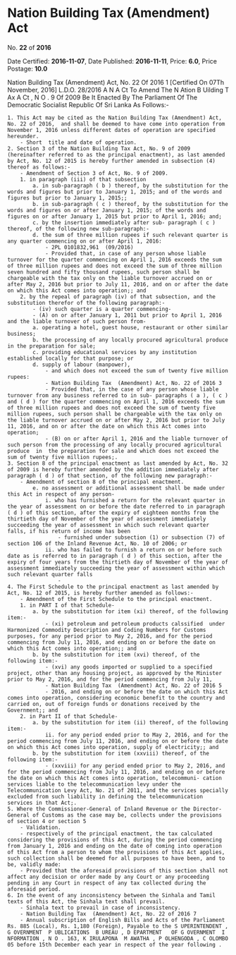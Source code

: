 # Nation Building Tax (Amendment)  Act

No. **22** of **2016**

Date Certified: **2016-11-07**, Date Published: **2016-11-11**, Price: **6.0**, Price Postage: **10.0**

Nation Building Tax  (Amendment) Act, No. 22 Of 2016 1
[Certified On 07Th November, 2016]
L.D.O. 28/2016
A N  A Ct   To   Amend   The  N Ation  B Uilding  T Ax  A Ct , N O . 9  Of  2009
Be   It Enacted By The Parliament Of The Democratic Socialist Republic Of Sri Lanka As Follows:-

    1. This Act may be cited as the Nation Building Tax (Amendment) Act, No. 22 of 2016,  and shall be deemed to have come into operation from  November 1, 2016 unless different dates of operation are specified hereunder.
        - Short  title and date of operation.
    2. Section 3 of the Nation Building Tax Act, No. 9 of 2009  (hereinafter referred to as the principal enactment), as last amended by Act, No. 12 of 2015 is hereby further amended in subsection (4) thereof as follows:-
        - Amendment of Section 3 of Act, No. 9 of 2009.
        1. in paragraph (iii) of that subsection
            a. in sub-paragraph ( b ) thereof, by the substitution for the words and figures but prior to January 1, 2015; and of the words and figures but prior to January 1, 2015;;
            b. in sub-paragraph ( c ) thereof, by the substitution for the words and figures on or after January 1, 2015; of the words and figures on or after January 1, 2015 but prior to April 1, 2016; and;
            c. by the insertion immediately after sub- paragraph ( c ) thereof, of the following new sub-paragraph:-
            d. the sum of three million rupees if such relevant quarter is any quarter commencing on or after April 1, 2016:
                - 2PL 0101832,961  (09/2016)
                - Provided that, in case of any person whose liable turnover for the quarter commencing on April 1, 2016 exceeds the sum of three million rupees and does not exceed the sum of three million seven hundred and fifty thousand rupees, such person shall be chargeable with the tax only on the liable turnover accrued on or after May 2, 2016 but prior to July 11, 2016, and on or after the date on which this Act comes into operation;; and
        2. by the repeal of paragraph (iv) of that subsection, and the substitution therefor of the following paragraph:-
            - (iv) such quarter is a quarter commencing-
            - (A) on or after January 1, 2011 but prior to April 1, 2016 and the liable turnover of such person from-
            a. operating a hotel, guest house, restaurant or other similar business;
            b. the processing of any locally procured agricultural produce in the preparation for sale;
            c. providing educational services by any institution established locally for that purpose; or
            d. supply of labour (manpower),
                - and which does not exceed the sum of twenty five million rupees:
                - Nation Building Tax  (Amendment) Act, No. 22 of 2016 3
                - Provided that, in the case of any person whose liable turnover from any business referred to in sub- paragraphs ( a ), ( c ) and ( d ) for the quarter commencing on April 1, 2016 exceeds the sum of three million rupees and does not exceed the sum of twenty five million rupees, such person shall be chargeable with the tax only on the liable turnover accrued on or after May 2, 2016 but prior to July 11, 2016, and on or after the date on which this Act comes into operation;
                - (B) on or after April 1, 2016 and the liable turnover of such person from the processing of any locally procured agricultural  produce  in  the preparation for sale and which does not exceed the sum of twenty five million rupees;.
    3. Section 8 of the principal enactment as last amended by Act, No. 32 of 2009 is hereby further amended by the addition immediately after paragraph ( d ) of that section, of the following new paragraph:-
        - Amendment of section 8 of the principal enactment.
            e. no assessment or additional assessment shall be made under this Act in respect of any person-
                i. who has furnished a return for the relevant quarter in the year of assessment on or before the date referred to in paragraph ( d ) of this section, after the expiry of eighteen months from the thirtieth day of November of the year of assessment immediately succeeding the year of assessment in which such relevant quarter falls, if his return of income has been
                    - furnished under subsection (1) or subsection (7) of section 106 of the Inland Revenue Act, No. 10 of 2006; or
                ii. who has failed to furnish a return on or before such date as is referred to in paragraph ( d ) of this section, after the expiry of four years from the thirtieth day of November of the year of assessment immediately succeeding the year of assessment within which such relevant quarter falls
                    - 
    4. The First Schedule to the principal enactment as last amended by Act, No. 12 of 2015, is hereby further amended as follows:-
        - Amendment of the First Schedule to the principal enactment.
        1. in PART I of that Schedule-
            a. by the substitution for item (xi) thereof, of the following item:-
                - (xi) petroleum and petroleum products calssified  under  Harmonized Commodity Description and Coding Numbers for Customs purposes, for any period prior to May 2, 2016, and for the period commencing from July 11, 2016, and ending on or before the date on which this Act comes into operation;; and
            b. by the substitution for item (xvi) thereof, of the following item:-
                - (xvi) any goods imported or supplied to a specified project, other than any housing project, as approved by the Minister prior to May 2, 2016, and for the period commencing from July 11,
                - Nation Building Tax  (Amendment) Act, No. 22 of 2016 5
                - 2016, and ending on or before the date on which this Act comes into operation, considering economic benefit to the country and carried on, out of foreign funds or donations received by the Government;; and
        2. in Part II of that Schedule-
            a. by the substitution for item (ii) thereof, of the following item:-
                ii. for any period ended prior to May 2, 2016, and for the period commencing from July 11, 2016, and ending on or before the date on which this Act comes into operation, supply of electricity;; and
            b. by the substitution for item (xxviii) thereof, of the following item:-
                - (xxviii) for any period ended prior to May 2, 2016, and for the period commencing from July 11, 2016, and ending on or before the date on which this Act comes into operation, telecommuni- cation services liable to the telecommunication levy under the Telecommunication Levy Act, No. 21 of 2011, and the services specially excluded from such liability in defining the telecommunication services in that Act;.
    5. Where the Commissioner-General of Inland Revenue or the Director-General of Customs as the case may be, collects under the provisions of section 4 or section 5
        - Validation.
        - respectively of the principal enactment, the tax calculated considering the provisions of this Act, during the period commencing from January 1, 2016 and ending on the date of coming into operation of this Act from a person to whom the provisions of this Act applies, such collection shall be deemed for all purposes to have been, and to be, validly made:
        - Provided that the aforesaid provisions of this section shall not affect any decision or order made by any Court or any proceeding pending in any Court in respect of any tax collected during the aforesaid period.
    6. In the event of any inconsistency between the Sinhala and Tamil texts of this Act, the Sinhala text shall prevail.
        - Sinhala text to prevail in case of inconsistency.
        - Nation Building Tax  (Amendment) Act, No. 22 of 2016 7
        - Annual subscription of English Bills and Acts of the Parliament Rs. 885 (Local), Rs. 1,180 (Foreign), Payable to the S UPERINTENDENT , G OVERNMENT  P UBLICATIONS  B UREAU , D EPARTMENT   OF G OVERNMENT  I NFORMATION , N O . 163, K IRULAPONA  M AWATHA , P OLHENGODA , C OLOMBO  05 before 15th December each year in respect of the year following .
